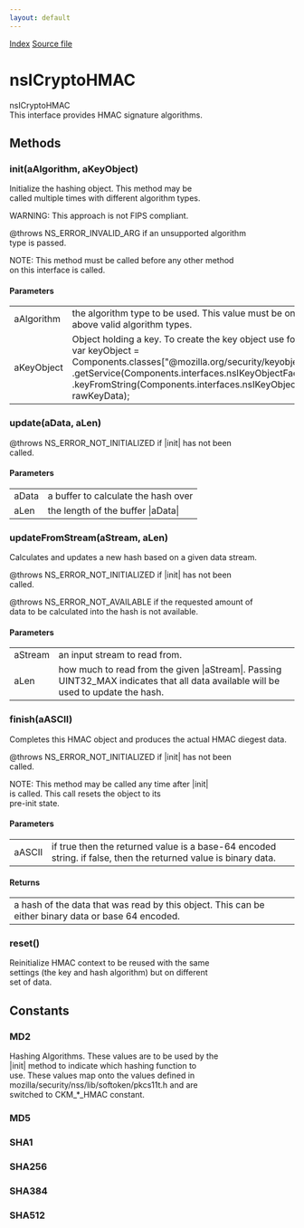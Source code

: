 ```yaml
---
layout: default
---
```

<div id='links'><a href="../index.html">Index</a>
<a href="http://dxr.mozilla.org/mozilla-central/source/netwerk/base/public/nsICryptoHMAC.idl">Source file</a>
</div>

# nsICryptoHMAC #
  
nsICryptoHMAC  
This interface provides HMAC signature algorithms.  
  

## Methods ##

### init(aAlgorithm, aKeyObject) ###
  
Initialize the hashing object. This method may be  
called multiple times with different algorithm types.  
  
  
  
WARNING: This approach is not FIPS compliant.  
  
@throws NS_ERROR_INVALID_ARG if an unsupported algorithm  
       type is passed.  
  
NOTE: This method must be called before any other method   
       on this interface is called.  
  

#### Parameters ####

<table>

<tr>
<td>aAlgorithm</td>
<td>the algorithm type to be used.  
       This value must be one of the above valid  
       algorithm types.  
</td>
</tr>

<tr>
<td>aKeyObject</td>
<td>       Object holding a key. To create the key object use for instance:  
       var keyObject = Components.classes["@mozilla.org/security/keyobjectfactory;1"]  
           .getService(Components.interfaces.nsIKeyObjectFactory)  
             .keyFromString(Components.interfaces.nsIKeyObject.HMAC, rawKeyData);  
</td>
</tr>

</table>

### update(aData, aLen) ###
  
  
  
@throws NS_ERROR_NOT_INITIALIZED if |init| has not been   
        called.  
  

#### Parameters ####

<table>

<tr>
<td>aData</td>
<td>a buffer to calculate the hash over  
</td>
</tr>

<tr>
<td>aLen</td>
<td>the length of the buffer |aData|  
</td>
</tr>

</table>

### updateFromStream(aStream, aLen) ###
  
Calculates and updates a new hash based on a given data stream.  
  
  
  
@throws NS_ERROR_NOT_INITIALIZED if |init| has not been   
        called.  
  
@throws NS_ERROR_NOT_AVAILABLE if the requested amount of   
        data to be calculated into the hash is not available.  
  
  

#### Parameters ####

<table>

<tr>
<td>aStream</td>
<td>an input stream to read from.  
</td>
</tr>

<tr>
<td>aLen</td>
<td>how much to read from the given |aStream|.  Passing  
       UINT32_MAX indicates that all data available will be used   
       to update the hash.   
</td>
</tr>

</table>

### finish(aASCII) ###
  
Completes this HMAC object and produces the actual HMAC diegest data.  
  
  
  
@throws NS_ERROR_NOT_INITIALIZED if |init| has not been   
        called.  
  
NOTE: This method may be called any time after |init|  
      is called.  This call resets the object to its  
      pre-init state.  
  

#### Parameters ####

<table>

<tr>
<td>aASCII</td>
<td>if true then the returned value is a base-64   
       encoded string.  if false, then the returned value is  
       binary data.    
</td>
</tr>

</table>

#### Returns ####

<table>

<tr>
<td>a hash of the data that was read by this object.  This can  
        be either binary data or base 64 encoded.  
</td>
</tr>

</table>

### reset() ###
  
Reinitialize HMAC context to be reused with the same  
settings (the key and hash algorithm) but on different   
set of data.  
  

## Constants ##

### MD2 ###
  
Hashing Algorithms.  These values are to be used by the  
|init| method to indicate which hashing function to  
use.  These values map onto the values defined in  
mozilla/security/nss/lib/softoken/pkcs11t.h and are   
switched to CKM_*_HMAC constant.  
  

### MD5 ###

### SHA1 ###

### SHA256 ###

### SHA384 ###

### SHA512 ###
